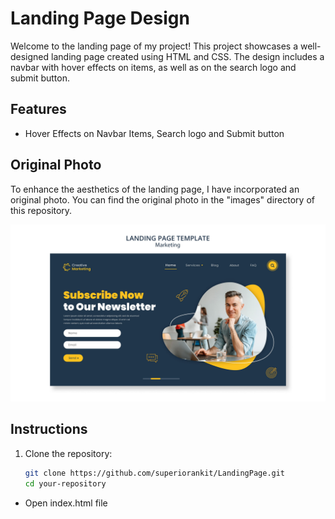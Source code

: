 # Landing Page Design

Welcome to the landing page of my project! This project showcases a well-designed landing page created using HTML and CSS. The design includes a navbar with hover effects on items, as well as on the search logo and submit button.

## Features

- Hover Effects on Navbar Items, Search logo and Submit button


## Original Photo

To enhance the aesthetics of the landing page, I have incorporated an original photo. You can find the original photo in the "images" directory of this repository.

![Original Photo](./original-image/Original-Image.jpg)


## Instructions

1. Clone the repository:

   ```bash
   git clone https://github.com/superiorankit/LandingPage.git
   cd your-repository

- Open index.html file
